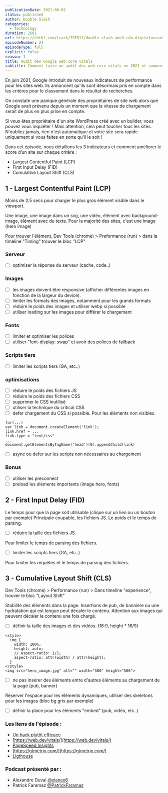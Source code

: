 ```yaml
---
publicationDate: 2021-06-02
status: published
author: Double Slash
categories:
  - Technology
duration: 2681
url: https://chtbl.com/track/79E812/double-slash.ams3.cdn.digitaloceanspaces.com/DS_024_audit.mp3
episodeNumber: 24
episodeType: full
explicit: false
season: 1
title: Audit des Google web core vitals
subtitle: Comment faire un audit des web core vitals en 2021 et comment améliorer le score d’un site sur chaque critère.
---
```


En juin 2021, Google introduit de nouveaux indicateurs de performance pour les sites web. Ils annoncent qu'ils sont désormais pris en compte dans les critères pour le classement dans le résultat de recherches.

On constate une panique générale des propriétaires de site web alors que Google avait prévenu depuis un moment que la vitesse de chargement serait de plus en plus prise en compte.

Si vous êtes propriétaire d'un site WordPress créé avec un builder, vous pouvez vous inquiéter ! Mais attention, cela peut toucher tous les sites. N'oubliez jamais, rien n'est automatique et votre site sera rapide uniquement si vous faites en sorte qu'il le soit !

Dans cet épisode, nous détaillons les 3 indicateurs et comment améliorer le score d’un site sur chaque critère :

- Largest Contentful Paint (LCP)
- First Input Delay (FID)
- Cumulative Layout Shift (CLS)

## 1 - Largest Contentful Paint (LCP)

Moins de 2.5 secs pour charger le plus gros élément visible dans le viewport.

Une image, une image dans un svg, une vidéo, élément avec background-image, élément avec du texte.
Pour la majorité des sites, c'est une image (hero image)

Pour trouver l'élément, Dev Tools (chrome) > Preformance (run) > dans la timeline "Timing" trouver le bloc "LCP"

### Serveur

- [ ]  optimiser la réponse du serveur (cache, code..)

### Images

- [ ]  les images doivent être responsive (afficher différentes images en fonction de la largeur du device).
- [ ]  limiter les formats des images, notamment pour les grands formats
- [ ]  réduire le poids des images et utiliser webp si possible
- [ ]  utiliser loading sur les images pour différer le chargement

### Fonts

- [ ]  limiter et optimiser les polices
- [ ]  utiliser "font-display: swap" et avoir des polices de fallback

### Scripts tiers

- [ ]  limiter les scripts tiers (GA, etc..)

### optimisations

- [ ]  réduire le poids des fichiers JS
- [ ]  réduire le poids des fichiers CSS
- [ ]  supprimer le CSS inutilisé
- [ ]  utiliser la technique du critical CSS
- [ ]  defer chargement du CSS si possible. Pour les éléments non visibles.

```
for(...)
var link = document.createElement('link');
link.href = ...
link.type = "text/css"
...
document.getElementsByTagName('head')[0].appendChild(link)
```

- [ ]  async ou defer sur les scripts non nécessaires au chargement

### Bonus

- [ ]  utiliser les preconnect
- [ ]  preload les éléments importants (image hero, fonts)

## 2 - First Input Delay (FID)

Le temps pour que la page soit utilisable (clique sur un lien ou un bouton par exemple)
Principale coupable, les fichiers JS. Le poids et le temps de parsing.

- [ ]  réduire la taille des fichiers JS

Pour limiter le temps de parsing des fichiers.

- [ ]  limiter les scripts tiers (GA, etc..)

Pour limiter les requêtes et le temps de parsing des fichiers.

## 3 - Cumulative Layout Shift (CLS)

Dev Tools (chrome) > Performance (run) > Dans timeline "experience", trouver le bloc "Layout Shift"

Stabilité des éléments dans la page. Insertions de pub, de bannière ou une hydratation qui est longue peut décaler le contenu. Attention aux images qui peuvent décaler le contenu une fois chargé.

- [ ]  définir la taille des images et des vidéos. (16:9, height * 16/9)

```
<style>
  img {
    width: 100%;
    height: auto;
	// aspect-ratio: 1/1;
    aspect-ratio: attr(width) / attr(height);
  }
</style>
<img src="hero_image.jpg" alt="" width="500" height="500">

```

- [ ]  ne pas insérer des éléments entre d'autres éléments au chargement de la page (pub, banner)

Réserver l'espace pour les éléments dynamiques, utiliser des skeletons pour les images (bloc bg gris par exemple)

- [ ]  définir la place pour les éléments "embed" (pub, vidéo, etc..)


### Les liens de l'épisode :

- [Un hack plutôt efficace](https://www.devisedlabs.com/blog/largest-contentful-paint-lcp-hack)
- [https://web.dev/vitals/](https://web.dev/vitals/)
- [PageSpeed Insights](https://developers.google.com/speed/pagespeed/insights/?hl=fr)
- [https://gtmetrix.com/](https://gtmetrix.com/)
- [Ligthouse](https://developers.google.com/web/tools/lighthouse)

### Podcast présenté par :

- Alexandre Duval [@xlanex6](https://twitter.com/xlanex6)
- Patrick Faramaz [@PatrickFaramaz](https://twitter.com/PatrickFaramaz)
